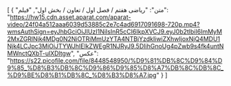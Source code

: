 [
  {
    "متن": "ریاضی هفتم / فصل اول ‌/ تعاون / بخش اول",
    "فیلم": "https://hw15.cdn.asset.aparat.com/aparat-video/24f04a512aaa6039d53885c2e7c4ad6917091698-720p.mp4?wmsAuthSign=eyJhbGciOiJIUzI1NiIsInR5cCI6IkpXVCJ9.eyJ0b2tlbiI6ImMyM2MxZGRlNjk4MDg0N2NiOTRiMmUzYTA4NTBjYzdkIiwiZXhwIjoxNjQ4MDU1Njk4LCJpc3MiOiJTYWJhIElkZWEgR1NJRyJ9.5DIihGnoUg4pZwb9s4fk4untNMWnctQXbT-ulXDltgw",
    "عکس": "https://s22.picofile.com/file/8448548950/%D9%81%DB%8C%D9%84%D9%85_%D8%B3%DB%8C%D9%86%D9%85%D8%A7%DB%8C%DB%8C_%D9%BE%D8%B1%DB%8C_%D8%B3%D8%A7.jpg"
  }
]
